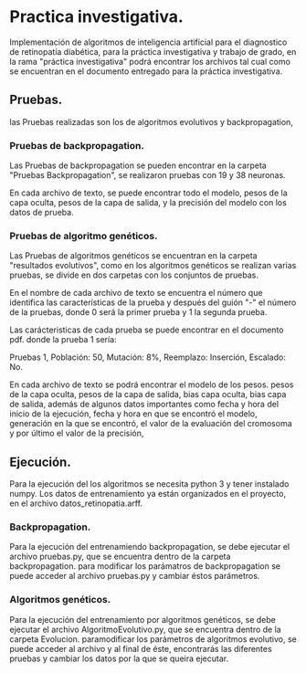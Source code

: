 # Practica investigativa.
Implementación de algoritmos de inteligencia artificial para el diagnostico de retinopatía diabética, para la práctica investigativa y trabajo de grado, en la rama "práctica investigativa" podrá encontrar los archivos tal cual como se encuentran en el documento entregado para la práctica investigativa.

## Pruebas. 
las Pruebas realizadas son los de algoritmos evolutivos y backpropagation,

### Pruebas de backpropagation.
Las Pruebas de backpropagation se pueden encontrar en la carpeta "Pruebas Backpropagation", se realizaron pruebas con 19 y 38 neuronas.

En cada archivo de texto, se puede encontrar todo el modelo, pesos de la capa oculta, pesos de la capa de salida, y la precisión del modelo con los datos de prueba.

### Pruebas de algoritmo genéticos.
Las Pruebas de algoritmos genéticos se encuentran en la carpeta "resultados evolutivos", como en los algoritmos genéticos se realizan varias pruebas, se divide en dos carpetas con los conjuntos de pruebas.

En el nombre de cada archivo de texto se encuentra el número que identifica las características de la prueba y después del guión "-" el número de la pruebas, donde 0 será la primer prueba y 1 la segunda prueba.

Las carácteristicas de cada prueba se puede encontrar en el documento pdf. donde la prueba 1 sería:

Pruebas 1, Población: 50, Mutación: 8%, Reemplazo: Inserción, Escalado: No.

En cada archivo de texto se podrá encontrar el modelo de los pesos. pesos de la capa oculta, pesos de la capa de salida, bias capa oculta, bias capa de salida, además de algunos datos importantes como fecha y hora del inicio de la ejecución, fecha y hora en que se encontró el modelo, generación en la que se encontró, el valor de la evaluación del cromosoma y por último el valor de la precisión,

## Ejecución.
Para la ejecución del los algoritmos se necesita python 3 y tener instalado numpy.
Los datos de entrenamiento ya están organizados en el proyecto, en el archivo datos_retinopatia.arff.

### Backpropagation.
Para la ejecución del entrenamiendo backpropagation, se debe ejecutar el archivo pruebas.py, que se encuentra dentro de la carpeta backpropagation. para modificar los parámatros de backpropagation se puede acceder al archivo pruebas.py y cambiar éstos parámetros.

### Algoritmos genéticos.
Para la ejecución del entrenamiento por algoritmos genéticos, se debe ejecutar el archivo AlgoritmoEvolutivo.py, que se encuentra dentro de la carpeta Evolucion. paramodificar los parámetros de algoritmos evolutivo, se puede acceder al archivo y al final de éste, encontrarás las diferentes pruebas y cambiar los datos por la que se queira ejecutar.

